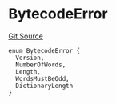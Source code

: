 # BytecodeError
[Git Source](https://github.com/matter-labs/zksync-contracts/blob/c6e73735b89a4b474234f6471e326125c9069f15/contracts/l2-contracts/errors/L2ContractErrors.sol)


```solidity
enum BytecodeError {
  Version,
  NumberOfWords,
  Length,
  WordsMustBeOdd,
  DictionaryLength
}
```

